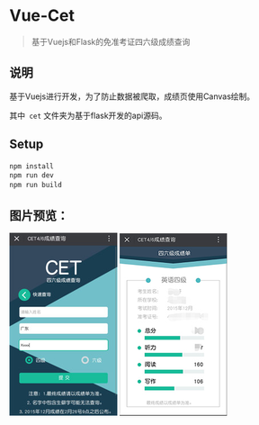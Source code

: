 # Vue-Cet

>   基于Vuejs和Flask的免准考证四六级成绩查询

## 说明

基于Vuejs进行开发，为了防止数据被爬取，成绩页使用Canvas绘制。

其中` cet` 文件夹为基于flask开发的api源码。

## Setup

``` bash
npm install
npm run dev
npm run build
```

## 图片预览：



 ![index](index.jpg) ![score](score.jpg)